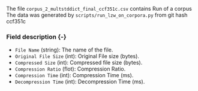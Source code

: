 The file `corpus_2_multstddict_final_ccf351c.csv` contains Run of a corpus
The data was generated by `scripts/run_lzw_on_corpora.py` from git hash ccf351c


### Field description {-}

  * `File Name` (string): The name of the file.
  * `Original File Size` (int): Original File size (bytes).
  * `Compressed Size` (int): Compressed file size (bytes).
  * `Compression Ratio` (flot): Compression Ratio.
  * `Compression Time` (int): Compression Time (ms).
  * `Decompression Time` (int): Decompression Time (ms).
